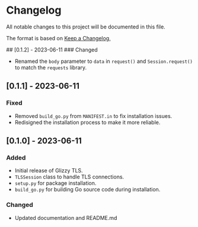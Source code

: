 # Changelog

All notable changes to this project will be documented in this file.

The format is based on [Keep a Changelog](https://keepachangelog.com/en/1.0.0/),

## [0.1.2] - 2023-06-11
### Changed
- Renamed the `body` parameter to `data` in `request()` and `Session.request()` to match the `requests` library.

## [0.1.1] - 2023-06-11
### Fixed
- Removed `build_go.py` from `MANIFEST.in` to fix installation issues.
- Redisigned the installation process to make it more reliable.

## [0.1.0] - 2023-06-11
### Added
- Initial release of Glizzy TLS.
- `TLSSession` class to handle TLS connections.
- `setup.py` for package installation.
- `build_go.py` for building Go source code during installation.

### Changed
- Updated documentation and README.md
